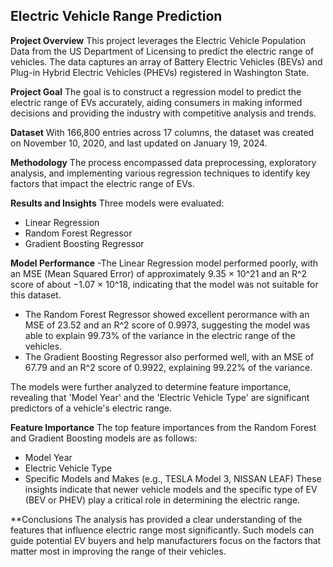 ## Electric Vehicle Range Prediction

**Project Overview**
This project leverages the Electric Vehicle Population Data from the US Department of Licensing to predict the electric range of vehicles. The data captures an array of Battery Electric Vehicles (BEVs) and Plug-in Hybrid Electric Vehicles (PHEVs) registered in Washington State.

**Project Goal**
The goal is to construct a regression model to predict the electric range of EVs accurately, aiding consumers in making informed decisions and providing the industry with competitive analysis and trends.

**Dataset**
With 166,800 entries across 17 columns, the dataset was created on November 10, 2020, and last updated on January 19, 2024.

**Methodology**
The process encompassed data preprocessing, exploratory analysis, and implementing various regression techniques to identify key factors that impact the electric range of EVs.

**Results and Insights**
Three models were evaluated:

- Linear Regression
- Random Forest Regressor
- Gradient Boosting Regressor

**Model Performance**
-The Linear Regression model performed poorly, with an MSE (Mean Squared Error) of approximately 9.35 × 10^21 and an R^2 score of about −1.07 × 10^18, indicating that the model was not suitable for this dataset.
- The Random Forest Regressor showed excellent perormance with an MSE of 23.52 and an R^2 score of 0.9973, suggesting the model was able to explain 99.73% of the variance in the electric range of the vehicles.
- The Gradient Boosting Regressor also performed well, with an MSE of 67.79 and an R^2 score of 0.9922, explaining 99.22% of the variance.

The models were further analyzed to determine feature importance, revealing that 'Model Year' and the 'Electric Vehicle Type' are significant predictors of a vehicle's electric range.

**Feature Importance**
The top feature importances from the Random Forest and Gradient Boosting models are as follows:

- Model Year
- Electric Vehicle Type
- Specific Models and Makes (e.g., TESLA Model 3, NISSAN LEAF)
These insights indicate that newer vehicle models and the specific type of EV (BEV or PHEV) play a critical role in determining the electric range.

**Conclusions
The analysis has provided a clear understanding of the features that influence electric range most significantly. Such models can guide potential EV buyers and help manufacturers focus on the factors that matter most in improving the range of their vehicles.
